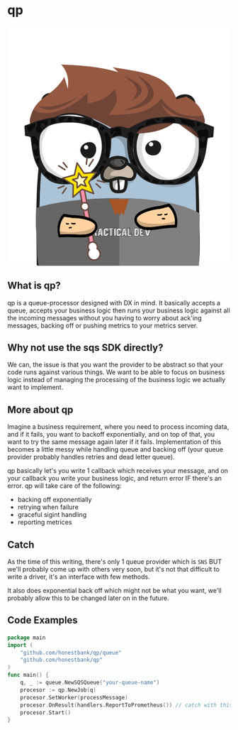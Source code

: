 # qp
<p align="center"><img src="./.github/qp.png" width="600" /></p>

## What is qp?
qp is a queue-processor designed with DX in mind. It basically accepts a queue, accepts your business logic then runs your business logic against all the incoming messages without you having to worry about ack'ing messages, backing off or pushing metrics to your metrics server.

## Why not use the sqs SDK directly?
We can, the issue is that you want the provider to be abstract so that your code runs against various things. We want to be able to focus on business logic instead of managing the processing of the business logic we actually want to implement.

## More about qp
Imagine a business requirement, where you need to process incoming data, and if it fails, you want to backoff exponentially, and on top of that, you want to try the same message again later if it fails.
Implementation of this becomes a little messy while handling queue and backing off (your queue provider probably handles retries and dead letter queue).

qp basically let's you write 1 callback which receives your message, and on your callback you write your business logic, and return error IF there's an error. qp will take care of the following:

- backing off exponentially
- retrying when failure
- graceful sigint handling
- reporting metrices

## Catch
As the time of this writing, there's only 1 queue provider which is `SNS` BUT we'll probably come up with others very soon, but it's not that difficult to write a driver, it's an interface with few methods.

It also does exponential back off which might not be what you want, we'll probably allow this to be changed later on in the future.

## Code Examples

```go
package main
import (
	"github.com/honestbank/qp/queue"
	"github.com/honestbank/qp"
)
func main() {
	q, _ := queue.NewSQSQueue("your-queue-name")
	procesor := qp.NewJob(q)
	procesor.SetWorker(processMessage)
	procesor.OnResult(handlers.ReportToPrometheus()) // catch with this is that you need a prometheus push gateway (or implement your own)
	procesor.Start()
}
```

